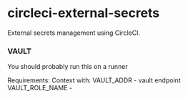 # circleci-external-secrets
External secrets management using CircleCI.


### VAULT 

You should probably run this on a runner

Requirements:
    Context with:
        VAULT_ADDR - vault endpoint
        VAULT_ROLE_NAME - 